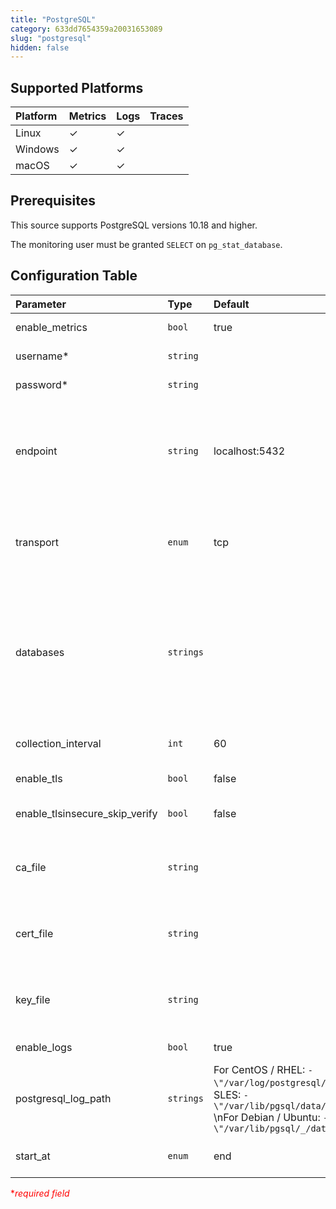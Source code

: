 ```yaml
---
title: "PostgreSQL"
category: 633dd7654359a20031653089
slug: "postgresql"
hidden: false
---
```

## Supported Platforms

| Platform | Metrics | Logs | Traces |
| :------- | :------ | :--- | :----- |
| Linux    | ✓       | ✓    |        |
| Windows  | ✓       | ✓    |        |
| macOS    | ✓       | ✓    |        |

## Prerequisites

This source supports PostgreSQL versions 10.18 and higher.

The monitoring user must be granted `SELECT` on `pg_stat_database`.

## Configuration Table

| Parameter           | Type  | Default | Description                                |
| :------------------ | :---- | :------ | :----------------------------------------- |
| enable_metrics | `bool` | true | Enable to collect metrics. |
| username* | `string` | | Username used to authenticate. |
| password* | `string` | | Password used to authenticate. |
| endpoint | `string` | localhost:5432 | The endpoint of the postgres server. If transport is set to unix, the endpoint will internally be translated from host:port to /host.s.PGSQL.port. |
| transport | `enum` | tcp | The transport protocol being used to connect to Postgres. Valid values are `tcp`, or `unix`. |
| databases | `strings` | | The list of databases for which the receiver will attempt to collect statistics. If an empty list is provided, the receiver will attempt to collect statistics for all databases. |
| collection_interval | `int` | 60 | How often (seconds) to scrape for metrics. |
| enable_tls | `bool` | false | Whether or not to use TLS. |
| enable_tlsinsecure_skip_verify | `bool` | false | Enable to skip TLS certificate verification. |
| ca_file | `string` | | Certificate authority used to validate the database server's TLS certificate. |
| cert_file | `string` | | A TLS certificate used for client authentication, if mutual TLS is enabled. |
| key_file | `string` | | A TLS private key used for client authentication, if mutual TLS is enabled. |
| enable_logs | `bool` | true | Enable to collect logs. |
| postgresql_log_path | `strings` | For CentOS / RHEL: `- \"/var/log/postgresql/postgresql_.log\"`  \nFor SLES: `- \"/var/lib/pgsql/data/log/postgresql_.log\"`  \nFor Debian / Ubuntu: `- \"/var/lib/pgsql/_/data/log/postgresql_.log\"` | Path to Postgres log file(s). |
| start_at | `enum` | end | Start reading file from 'beginning' or 'end'. |

<span style="color:red">\*_required field_</span>